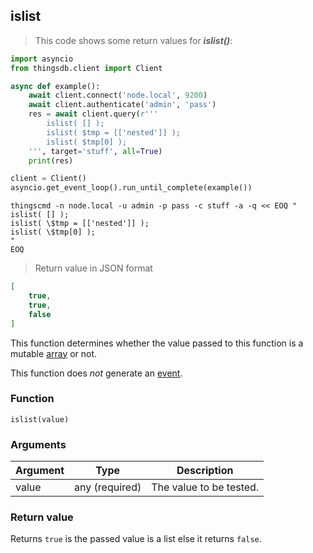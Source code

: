 ## islist

> This code shows some return values for ***islist()***:

```python
import asyncio
from thingsdb.client import Client

async def example():
    await client.connect('node.local', 9200)
    await client.authenticate('admin', 'pass')
    res = await client.query(r'''
        islist( [] );
        islist( $tmp = [['nested']] );
        islist( $tmp[0] );
    ''', target='stuff', all=True)
    print(res)

client = Client()
asyncio.get_event_loop().run_until_complete(example())
```

```shell
thingscmd -n node.local -u admin -p pass -c stuff -a -q << EOQ "
islist( [] );
islist( \$tmp = [['nested']] );
islist( \$tmp[0] );
"
EOQ
```

> Return value in JSON format

```json
[
    true,
    true,
    false
]
```

This function determines whether the value passed to this function
is a mutable [array](#array) or not.

This function does *not* generate an [event](#events).

### Function
`islist(value)`

### Arguments
Argument | Type | Description
-------- | ---- | -----------
value | any (required) | The value to be tested.

### Return value
Returns `true` is the passed value is a list else it returns `false`.
